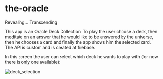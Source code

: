 # the-oracle
Revealing... Transcending 


This app is an Oracle Deck Collection. To play the user choose a deck, then meditate on an answer that he would like to be answered by the universe, then he chooses a card and finally the app shows him the selected card.
The API is custom and is created at firebase.

In this screen the user can select which deck he wants to play with (for now there is only one available):

![deck_selection](https://user-images.githubusercontent.com/15925863/112013123-8efee200-8b08-11eb-9f58-4cc2f5b74680.png)
